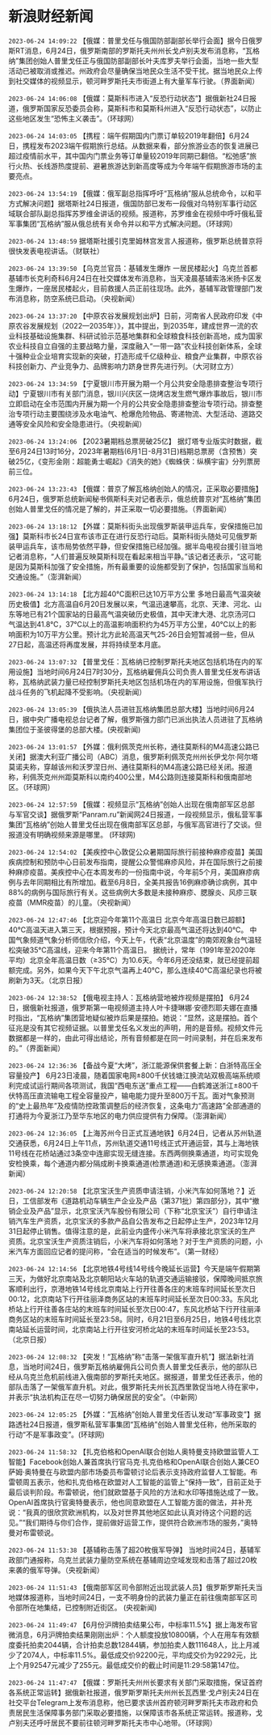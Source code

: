 # 新浪财经新闻
`2023-06-24 14:09:22` 【俄媒：普里戈任与俄国防部副部长举行会面】据今日俄罗斯RT消息，6月24日，俄罗斯南部的罗斯托夫州州长戈卢别夫发布消息称，“瓦格纳”集团创始人普里戈任正与俄国防部副部长叶夫库罗夫举行会面，当地一些大型活动已被取消或推迟。州政府会尽量确保当地民众生活不受干扰。据当地民众上传到社交媒体的视频显示，顿河畔罗斯托夫市街道上有大量军车行驶。（界面新闻）

`2023-06-24 14:06:08` 【俄媒：莫斯科市进入“反恐行动状态”】据俄新社24日报道，俄罗斯国家反恐委员会称，莫斯科市和莫斯科州进入“反恐行动状态”，以防止这些地区发生“恐怖主义袭击”。（环球网）

`2023-06-24 14:03:05` 【携程：端午假期国内门票订单较2019年翻倍】6月24日，携程发布2023端午假期旅行总结。从数据来看，部分旅游业态的恢复进展已超过疫情前水平，其中国内门票业务等订单量较2019年同期已翻倍。“松弛感”旅行火热、长线游热度提前、避暑旅游达到新高度等成为今年端午假期旅游市场的主要亮点。

`2023-06-24 13:54:19` 【俄媒：俄军副总指挥呼吁“瓦格纳”服从总统命令，以和平方式解决问题】据塔斯社24日报道，俄国防部已发布一段俄对乌特别军事行动区域联合部队副总指挥苏罗维金讲话的视频。报道称，苏罗维金在视频中呼吁俄私营军事集团“瓦格纳”服从俄总统有关命令并以和平方式解决问题。（环球网）

`2023-06-24 13:48:59` 据塔斯社援引克里姆林宫发言人报道称，俄罗斯总统普京将很快发表电视讲话。（财联社）

`2023-06-24 13:39:50` 【乌克兰官员：基辅发生爆炸 一居民楼起火】乌克兰首都基辅市长克利奇科6月24日在社交媒体发布消息称，当天凌晨基辅索洛米扬卡区发生爆炸，一座居民楼起火，目前救援人员正前往现场。此外，基辅军政管理部门发布消息称，防空系统已启动。（央视新闻）

`2023-06-24 13:37:20` 【中原农谷发展规划出炉】日前，河南省人民政府印发《中原农谷发展规划（2022—2035年）》，其中提出，到2035年，建成世界一流的农业科技基础设施集群、科研试验示范基地集群和全球粮食科技创新高地，成为国家农业科技自立自强的主要战略力量，深度融入“一带一路”农业科技创新体系，全球十强种业企业培育实现新的突破，打造形成千亿级种业、粮食产业集群，中原农谷科技创新力、产业竞争力、品牌影响力跻身世界先进行列。（大河财立方）

`2023-06-24 13:34:59` 【宁夏银川市开展为期一个月公共安全隐患排查整治专项行动】宁夏银川市有关部门消息，银川兴庆区一烧烤店发生燃气爆炸事故后，银川市立即启动在全市范围内开展为期一个月的公共安全隐患排查整治专项行动。排查整治专项行动主要围绕涉及水电油气、枪爆危险物品、寄递物流、大型活动、道路交通等安全风险和安全隐患进行。（央视新闻）

`2023-06-24 13:24:06` 【2023暑期档总票房破25亿】 据灯塔专业版实时数据，截至6月24日13时16分，2023年暑期档(6月1日-8月31日)档期总票房（含预售）突破25亿，《变形金刚：超能勇士崛起》《消失的她》《蜘蛛侠：纵横宇宙》分列票房前三位。

`2023-06-24 13:23:43` 【俄媒：普京了解瓦格纳创始人的情况，正采取必要措施】6月24日，俄罗斯总统新闻秘书佩斯科夫对记者表示，俄总统普京对“瓦格纳”集团创始人普里戈任的情况是了解的，并正采取一切必要措施。（界面新闻）

`2023-06-24 13:18:12` 【外媒：莫斯科街头出现俄罗斯装甲运兵车，安保措施已加强】莫斯科市长24日宣布该市正在进行反恐行动后。莫斯科街头随处可见俄罗斯装甲运兵车，该市局势依然平静，但安保措施已经加强。据半岛电视台援引驻当地记者消息称，“人们普遍反映莫斯科现在看起来相当平静。”该记者还表示，“这可能是因为莫斯科加强了安全措施，所有最重要的设施都受到了保护，包括国家当局和交通设施。”（澎湃新闻）

`2023-06-24 13:14:18` 【北方超40℃面积已达10万平方公里 多地日最高气温突破历史极值】北方高温自6月20日发展以来，气温迅速攀高，北京、天津、河北、山东等地已有21个国家站的日最高气温突破历史极值，其中天津大港、北京汤河口气温达到41.8℃，37℃以上的高温影响面积约为45万平方公里，40℃以上的影响面积为10万平方公里。预计北方此轮高温天气25-26日会短暂减弱一些，但从27日起，高温还将再度发展，并将持续至本月底。

`2023-06-24 13:07:32` 【普里戈任：瓦格纳已控制罗斯托夫地区包括机场在内的军用设施】当地时间6月24日7时30分，瓦格纳雇佣兵公司负责人普里戈任发布讲话称，瓦格纳武装力量已经控制罗斯托夫地区包括机场在内的军用设施，但俄军执行战斗任务的飞机起降不受影响。（央视新闻）

`2023-06-24 13:05:39` 【俄执法人员进驻瓦格纳集团总部大楼】当地时间6月24日，据中央广播电视总台记者了解，俄罗斯强力部门已派出执法人员进驻了瓦格纳集团位于圣彼得堡的总部大楼。(央视新闻)

`2023-06-24 13:01:57` 【外媒：俄利佩茨克州长称，通往莫斯科的M4高速公路已关闭】据澳大利亚广播公司（ABC）消息，俄罗斯利佩茨克州州长伊戈尔·阿尔塔莫诺夫称，穿越该州和沃罗涅日州、通往莫斯科的M4高速公路已经关闭。报道称，利佩茨克州州距莫斯科以南约400公里，M4公路则连接莫斯科和俄南部地区。（环球网）

`2023-06-24 12:57:59` 【俄媒：视频显示“瓦格纳”创始人出现在俄南部军区总部 与军官交谈】据俄罗斯“Panram.ru”新闻网24日报道，一段视频显示，俄私营军事集团“瓦格纳”创始人普里戈任出现在俄南部军区总部，与俄军高官进行了交谈。但报道没有明确视频来源是哪里。 (环球网)

`2023-06-24 12:54:02` 【美疾控中心敦促公众暑期国际旅行前接种麻疹疫苗】美国疾病控制和预防中心日前发布指南，提醒公众警惕麻疹风险，并在国际旅行之前接种麻疹疫苗。美疾控中心在本周发布的一份指南中说，今年前5个月，美国麻疹病例与去年同期相比有所增加。截至6月8日，全美共报告16例麻疹确诊病例，其中88%的病例与国际旅行有关。这些病例大多数是未接种麻疹、腮腺炎、风疹三联疫苗（MMR疫苗）的儿童。（央视新闻）

`2023-06-24 12:47:46` 【北京迎今年第11个高温日 北京今年高温日数已超额】40℃高温天进入第三天，根据预报，预计今天北京最高气温还将达到40℃。 中国气象频道气象分析师信欣介绍，今天上午，代表“北京温度”的南郊观象台气温轻松突破35℃高温线，迎来今年第11个高温日。 据统计，常年（1991年至2020年平均）北京全年高温日数（≥35℃）为10.6天。今年6月还没结束，就已经提前超额完成。另外，如果今天下午北京气温再上40℃，那么连续40℃高温纪录也将被刷新为3天。（北京日报）

`2023-06-24 12:38:52` 【俄电视主持人：瓦格纳营地被炸视频是摆拍】 6月24日，据俄新社报道，俄罗斯第一电视频道主持人叶卡捷琳娜·安德烈耶夫娜在直播时指出，“瓦格纳”集团营地疑似被炸后果是摆拍。她说：“显然，这是摆拍。首个征兆是没有其它视频证据。以普里戈任名义发出的声明，用的是音频。视频文件元数据都是一样的，由此可得出结论，所有音频都是在同一时间录制，并在后来发布的。”（界面新闻）

`2023-06-24 12:36:36` 【备战今夏“大烤”，浙江能源保供套餐上新：白浙特高压全容量投产】 6月23日凌晨，随着国家电网±800千伏钱塘江换流站双极高端系统顺利完成试运行期间各项测试，我国“西电东送”重点工程——白鹤滩送浙江±800千伏特高压直流输电工程全容量投产，输电能力提升至800万千瓦。面对气象预测的“史上最热年”及疫情防控政策调整后的经济恢复，这条电力“高速路”全部通道的打通将为今夏浙江乃至华东地区的电力供应提供有力保障。（澎湃新闻）

`2023-06-24 12:36:05` 【上海苏州今日正式互通地铁】6月24日，记者从苏州轨道交通获悉，6月24日上午11点，苏州轨道交通11号线正式开通运营，其与上海地铁11号线在花桥站通过3条空中连廊实现无缝连接。东西两侧换乘通道，均可实现免安检换乘，每个通道内都分隔成刷卡换乘通道(检票通道)和无感换乘通道。（澎湃新闻）

`2023-06-24 12:20:58` 【北京宝沃生产资质申请注销，小米汽车如何落地？】近日，工信部发布《道路机动车辆生产企业及产品（第371批）第四部分》，其中“撤销企业及产品”显示，北京宝沃汽车股份有限公司（下称“北京宝沃”）自行申请注销汽车生产资质，北京宝沃的多款产品自公告发布之日起停止生产，2023年12月31日起停止销售。值得注意的是，此前业内盛传小米汽车将承接北京宝沃的生产资质。北京宝沃生产资质注销后，小米汽车将如何落地？对于生产资质的问题，小米汽车方面回应记者的提问称，“会在适当的时候发布”。（第一财经）

`2023-06-24 12:14:56` 【北京地铁4号线14号线今晚延长运营】今天是端午假期第三天，为做好北京南站及北京朝阳站火车站的轨道交通运输接驳，保障晚间抵京旅客顺利出行，京港地铁14号线北京南站上行开往善各庄的末班车时间延长至次日00:12，北京南站下行开往丽泽商务区站的末班车时间延长至次日00:33。东风北桥站上行开往善各庄站的末班车时间延长至次日00:47，东风北桥站下行开往丽泽商务区站的末班车时间延长至23:58。同时，6月21日至6月25日，地铁4号线北京南站延长运营时间，北京南站上行开往安河桥北站的末班车时间延长至23:53。（北京日报）

`2023-06-24 12:08:32` 【突发！“瓦格纳”称“击落一架俄军直升机”】据法新社消息，当地时间24日，俄罗斯瓦格纳雇佣兵公司负责人普里戈任表示，他的部队已经从乌克兰危机前线进入俄南部的罗斯托夫地区。据报道，普里戈任还表示，他的部队击落了一架俄军直升机。对此，俄罗斯托夫州长瓦西里敦促当地人待在家中，并表示“执法机构正在尽一切努力确保居民的安全”。（中新网）

`2023-06-24 12:05:25` 【外媒：“瓦格纳”创始人普里戈任否认发动“军事政变”】据路透社24日报道，俄罗斯私营军事集团“瓦格纳”创始人普里戈任称，他所采取的行动“不是军事政变”。(环球网)

`2023-06-24 11:58:32` 【扎克伯格和OpenAI联合创始人奥特曼支持欧盟监管人工智能】Facebook创始人兼首席执行官马克·扎克伯格和OpenAI联合创始人兼CEO萨姆·奥特曼在与欧盟内部市场委员布雷顿讨论后表示支持政府监督人工智能。布雷顿周五表示，他和扎克伯格在欧盟对人工智能的监管上“保持一致”，目前正处于最后谈判阶段。布雷顿说，他们就欧盟基于风险的方法和水印等措施达成了一致。OpenAI首席执行官奥特曼表示，他也同意欧盟在人工智能方面的做法，并补充说：“我真的很欣赏欧洲机构，以及对世界其他地区如此认真对待这个问题的远见。”“我们期待与你们合作，提前做好运营工作，提供符合欧洲市场的服务，”奥特曼对布雷顿说。

`2023-06-24 11:53:38` 【基辅称击落了超20枚俄军导弹】 当地时间24日，基辅军政部门通报称，乌克兰武装力量防空系统在基辅周边空域发现和击落了超过20枚来袭的俄军导弹。（央视新闻）

`2023-06-24 11:51:43` 【俄南部军区司令部附近出现武装人员】俄罗斯罗斯托夫当地媒体报道称，当地时间24日，一支不明身份的武装力量正在前往俄南部军区司令部所在地集结，已控制附近街区。 (央视新闻)

`2023-06-24 11:49:47` 【6月份沪牌拍卖结果公布，中标率11.5%】据上海发布官微消息，6月沪牌拍卖结果刚刚出炉：个人额度投放10800辆，个人在用车有效额度委托拍卖2044辆，合计拍卖总数12844辆，参加拍卖人数111648人，比上月减少了2074人，中标率11.5%。最低成交价92200元，平均成交价为92292元，比上个月92547元减少了255元。最低成交价的截止时间是11:29:58第147位。

`2023-06-24 11:47:47` 【俄媒：罗斯托夫州州长要求有关部门采取措施，保证首府各系统正常运转】据俄新社报道，俄罗斯罗斯托夫州州长瓦西里·戈卢别夫24日在社交平台Telegram上发布消息称，他已要求该州首府顿河畔罗斯托夫市政府和负责居民生活保障事务部门采取必要措施，以保障该市各系统正常运转。报道称，戈卢别夫还呼吁居民不要前往顿河畔罗斯托夫市中心地带。（环球网）

